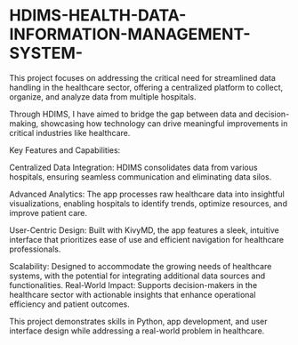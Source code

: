 # HDIMS-HEALTH-DATA-INFORMATION-MANAGEMENT-SYSTEM-
This project focuses on addressing the critical need for streamlined data handling in the healthcare sector, offering a centralized platform to collect, organize, and analyze data from multiple hospitals.

Through HDIMS, I have aimed to bridge the gap between data and decision-making, showcasing how technology can drive meaningful improvements in critical industries like healthcare.




Key Features and Capabilities:

Centralized Data Integration: HDIMS consolidates data from various hospitals, ensuring seamless communication and eliminating data silos.

Advanced Analytics: The app processes raw healthcare data into insightful visualizations, enabling hospitals to identify trends, optimize resources, and improve patient care.

User-Centric Design: Built with KivyMD, the app features a sleek, intuitive interface that prioritizes ease of use and efficient navigation for healthcare professionals.


Scalability: Designed to accommodate the growing needs of healthcare systems, with the potential for integrating additional data sources and functionalities.
Real-World Impact: Supports decision-makers in the healthcare sector with actionable insights that enhance operational efficiency and patient outcomes.



This project demonstrates  skills in Python, app development, and user interface design while addressing a real-world problem in healthcare.




